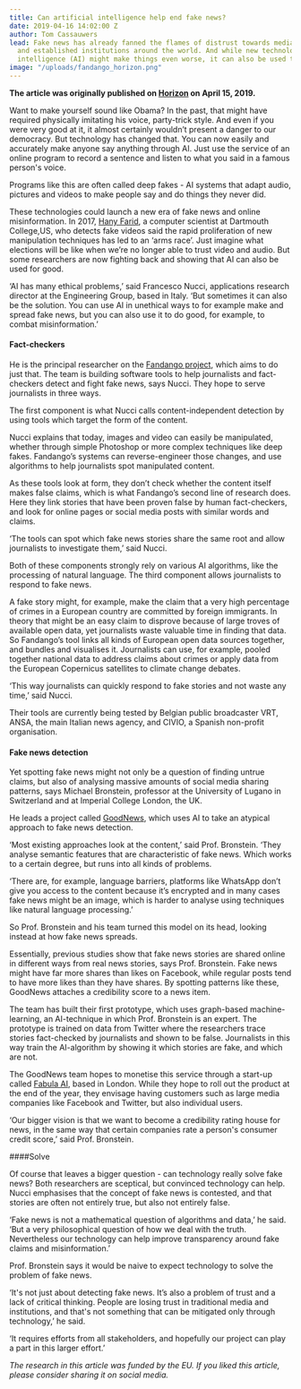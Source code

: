 ```yaml
---
title: Can artificial intelligence help end fake news?
date: 2019-04-16 14:02:00 Z
author: Tom Cassauwers
lead: Fake news has already fanned the flames of distrust towards media, politics
  and established institutions around the world. And while new technologies like artificial
  intelligence (AI) might make things even worse, it can also be used to combat misinformation.
image: "/uploads/fandango_horizon.png"
---
```


**The article was originally published on [Horizon](https://horizon-magazine.eu/article/can-artificial-intelligence-help-end-fake-news.html) on April 15, 2019.**

Want to make yourself sound like Obama? In the past, that might have required physically imitating his voice, party-trick style. And even if you were very good at it, it almost certainly wouldn’t present a danger to our democracy. But technology has changed that. You can now easily and accurately make anyone say anything through AI. Just use the service of an online program to record a sentence and listen to what you said in a famous person's voice.

Programs like this are often called deep fakes - AI systems that adapt audio, pictures and videos to make people say and do things they never did.

These technologies could launch a new era of fake news and online misinformation. In 2017, [Hany Farid](https://www.nature.com/news/the-scientist-who-spots-fake-videos-1.22784), a computer scientist at Dartmouth College,US, who detects fake videos said the rapid proliferation of new manipulation techniques has led to an ‘arms race’. Just imagine what elections will be like when we’re no longer able to trust video and audio. But some researchers are now fighting back and showing that AI can also be used for good.

‘AI has many ethical problems,’ said Francesco Nucci, applications research director at the Engineering Group, based in Italy. ‘But sometimes it can also be the solution. You can use AI in unethical ways to for example make and spread fake news, but you can also use it to do good, for example, to combat misinformation.’

#### Fact-checkers

He is the principal researcher on the [Fandango project](https://cordis.europa.eu/project/rcn/213549/factsheet/en), which aims to do just that. The team is building software tools to help journalists and fact-checkers detect and fight fake news, says Nucci. They hope to serve journalists in three ways.

The first component is what Nucci calls content-independent detection by using tools which target the form of the content.

Nucci explains that today, images and video can easily be manipulated, whether through simple Photoshop or more complex techniques like deep fakes. Fandango’s systems can reverse-engineer those changes, and use algorithms to help journalists spot manipulated content.

As these tools look at form, they don’t check whether the content itself makes false claims, which is what Fandango’s second line of research does. Here they link stories that have been proven false by human fact-checkers, and look for online pages or social media posts with similar words and claims.

‘The tools can spot which fake news stories share the same root and allow journalists to investigate them,’ said Nucci.

Both of these components strongly rely on various AI algorithms, like the processing of natural language. The third component allows journalists to respond to fake news.

A fake story might, for example, make the claim that a very high percentage of crimes in a European country are committed by foreign immigrants. In theory that might be an easy claim to disprove because of large troves of available open data, yet journalists waste valuable time in finding that data. So Fandango’s tool links all kinds of European open data sources together, and bundles and visualises it. Journalists can use, for example, pooled together national data to address claims about crimes or apply data from the European Copernicus satellites to climate change debates.

‘This way journalists can quickly respond to fake stories and not waste any time,’ said Nucci.

Their tools are currently being tested by Belgian public broadcaster VRT, ANSA, the main Italian news agency, and CIVIO, a Spanish non-profit organisation.

#### Fake news detection

Yet spotting fake news might not only be a question of finding untrue claims, but also of analysing massive amounts of social media sharing patterns, says Michael Bronstein, professor at the University of Lugano in Switzerland and at Imperial College London, the UK.

He leads a project called [GoodNews](https://cordis.europa.eu/project/rcn/218443/factsheet/en), which uses AI to take an atypical approach to fake news detection.

‘Most existing approaches look at the content,’ said Prof. Bronstein. ‘They analyse semantic features that are characteristic of fake news. Which works to a certain degree, but runs into all kinds of problems.

‘There are, for example, language barriers, platforms like WhatsApp don’t give you access to the content because it’s encrypted and in many cases fake news might be an image, which is harder to analyse using techniques like natural language processing.’

So Prof. Bronstein and his team turned this model on its head, looking instead at how fake news spreads.

Essentially, previous studies show that fake news stories are shared online in different ways from real news stories, says Prof. Bronstein. Fake news might have far more shares than likes on Facebook, while regular posts tend to have more likes than they have shares. By spotting patterns like these, GoodNews attaches a credibility score to a news item.

The team has built their first prototype, which uses graph-based machine-learning, an AI-technique in which Prof. Bronstein is an expert. The prototype is trained on data from Twitter where the researchers trace stories fact-checked by journalists and shown to be false. Journalists in this way train the AI-algorithm by showing it which stories are fake, and which are not.

The GoodNews team hopes to monetise this service through a start-up called [Fabula AI](https://www.fabula.ai), based in London. While they hope to roll out the product at the end of the year, they envisage having customers such as large media companies like Facebook and Twitter, but also individual users.

‘Our bigger vision is that we want to become a credibility rating house for news, in the same way that certain companies rate a person's consumer credit score,’ said Prof. Bronstein.

####Solve

Of course that leaves a bigger question - can technology really solve fake news? Both researchers are sceptical, but convinced technology can help. Nucci emphasises that the concept of fake news is contested, and that stories are often not entirely true, but also not entirely false.

‘Fake news is not a mathematical question of algorithms and data,’ he said. ‘But a very philosophical question of how we deal with the truth. Nevertheless our technology can help improve transparency around fake claims and misinformation.’

Prof. Bronstein says it would be naive to expect technology to solve the problem of fake news.

‘It's not just about detecting fake news. It’s also a problem of trust and a lack of critical thinking. People are losing trust in traditional media and institutions, and that's not something that can be mitigated only through technology,’ he said.

‘It requires efforts from all stakeholders, and hopefully our project can play a part in this larger effort.’

*The research in this article was funded by the EU. If you liked this article, please consider sharing it on social media.*